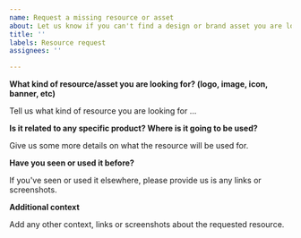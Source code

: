 ```yaml
---
name: Request a missing resource or asset
about: Let us know if you can't find a design or brand asset you are looking for
title: ''
labels: Resource request
assignees: ''

---
```


**What kind of resource/asset you are looking for? (logo, image, icon, banner, etc)**

Tell us what kind of resource you are looking for …

**Is it related to any specific product? Where is it going to be used?**

Give us some more details on what the resource will be used for.

**Have you seen or used it before?**

If you've seen or used it elsewhere, please provide us is any links or screenshots.

**Additional context**

Add any other context, links or screenshots about the requested resource.
